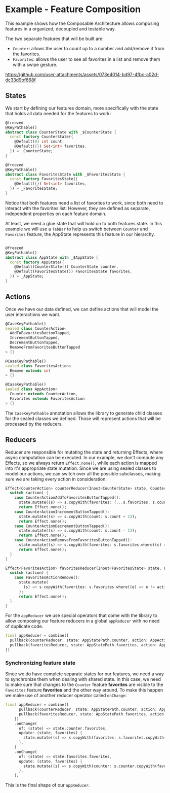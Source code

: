 # Example - Feature Composition

This example shows how the Composable Architecture allows composing features in a organized, decoupled and testable way.

The two separate features that will be built are:
- `Counter`: allows the user to count up to a number and add/remove it from the favorites.
- `Favorites`: allows the user to see all favorites in a list and remove them with a swipe gesture.

https://github.com/user-attachments/assets/073e4014-bd97-4fbc-a02d-dc33d9bf668f

## States
We start by defining our features domain, more specifically with the state that holds all data needed for the features to work:

```dart
@freezed
@KeyPathable()
abstract class CounterState with _$CounterState {
  const factory CounterState({
    @Default(0) int count,
    @Default({}) Set<int> favorites,
  }) = _CounterState;
}
```

```dart
@freezed
@KeyPathable()
abstract class FavoritesState with _$FavoritesState {
  const factory FavoritesState({
    @Default({}) Set<int> favorites,
  }) = _FavoritesState;
}
```

Notice that both features need a list of favorites to work, since both need to interact with the favorites list. However, they are defined as separate, independent properties on each feature domain.

At least, we need a glue state that will hold on to both features state. In this example we will use a `TabBar` to help us switch between `Counter` and `Favorites` feature, the AppState represents this feature in our hierarchy.

```dart

@freezed
@KeyPathable()
abstract class AppState with _$AppState {
  const factory AppState({
    @Default(CounterState()) CounterState counter,
    @Default(FavoritesState()) FavoritesState favorites,
  }) = _AppState;
}
```

## Actions
Once we have our data defined, we can define actions that will model the user interactions we want.

```dart
@CaseKeyPathable()
sealed class CounterAction<
  AddToFavoritesButtonTapped,
  IncrementButtonTapped,
  DecrementButtonTapped,
  RemoveFromFavoritesButtonTapped
> {}
```

```dart
@CaseKeyPathable()
sealed class FavoritesAction<
  Remove extends int
> {}
```

```dart
@CaseKeyPathable()
sealed class AppAction<
  Counter extends CounterAction,
  Favorites extends FavoritesAction
> {}
```

The `CaseKeyPathable` annotation allows the library to generate child classes for the sealed classes we defined. Those will represent actions that will be processed by the reducers.

## Reducers

Reducer are responsible for mutating the state and returning Effects, where async computation can be executed. In our example, we don't compute any Effects, so we always return `Effect.none()`, while each action is mapped into it's appropriate state mutation. Since we are using sealed classes to model our actions, we can switch over all the possible subclasses, making sure we are taking every action in consideration.

```dart
Effect<CounterAction> counterReducer(Inout<CounterState> state, CounterAction action) {
  switch (action) {
    case CounterActionAddToFavoritesButtonTapped():
      state.mutate((s) => s.copyWith(favorites: {...s.favorites, s.count}));
      return Effect.none();
    case CounterActionIncrementButtonTapped():
      state.mutate((s) => s.copyWith(count: s.count + 1));
      return Effect.none();
    case CounterActionDecrementButtonTapped():
      state.mutate((s) => s.copyWith(count: s.count - 1));
      return Effect.none();
    case CounterActionRemoveFromFavoritesButtonTapped():
      state.mutate((s) => s.copyWith(favorites: s.favorites.where((c) => c != s.count).toSet()));
      return Effect.none();
  }
}
```

```dart
Effect<FavoritesAction> favoritesReducer(Inout<FavoritesState> state, FavoritesAction action) {
  switch (action) {
    case FavoritesActionRemove():
      state.mutate(
        (s) => s.copyWith(favorites: s.favorites.where((e) => e != action.remove).toSet()),
      );
      return Effect.none();
  }
}
```

For the `appReducer` we use special operators that come with the library to allow composing our feature reducers in a global `appReducer` with no need of duplicate code.

```dart
final appReducer = combine([
  pullback(counterReducer, state: AppStatePath.counter, action: AppActionPath.counter),
  pullback(favoritesReducer, state: AppStatePath.favorites, action: AppActionPath.favorites),
])
```

### Synchronizing feature state

Since we do have complete separate states for our features, we need a way to synchronize them when dealing with shared state. In this case, we need to make sure that changes to the `Counter` feature **favorites** are visible to the `Favorites` feature **favorites** and the other way around. To make this happen we make use of another reducer operator called `onChange`:

```dart
final appReducer = combine([
      pullback(counterReducer, state: AppStatePath.counter, action: AppActionPath.counter),
      pullback(favoritesReducer, state: AppStatePath.favorites, action: AppActionPath.favorites),
    ])
    .onChange(
      of: (state) => state.counter.favorites,
      update: (state, favorites) {
        state.mutate((s) => s.copyWith(favorites: s.favorites.copyWith(favorites: favorites)));
      },
    )
    .onChange(
      of: (state) => state.favorites.favorites,
      update: (state, favorites) {
        state.mutate((s) => s.copyWith(counter: s.counter.copyWith(favorites: favorites)));
      },
    );
```

This is the final shape of our `appReducer`.
